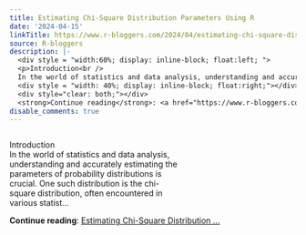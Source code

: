 ```yaml
---
title: Estimating Chi-Square Distribution Parameters Using R
date: '2024-04-15'
linkTitle: https://www.r-bloggers.com/2024/04/estimating-chi-square-distribution-parameters-using-r/
source: R-bloggers
description: |-
  <div style = "width:60%; display: inline-block; float:left; ">
  <p>Introduction<br />
  In the world of statistics and data analysis, understanding and accurately estimating the parameters of probability distributions is crucial. One such distribution is the chi-square distribution, often encountered in various statist...</p></div>
  <div style = "width: 40%; display: inline-block; float:right;"></div>
  <div style="clear: both;"></div>
  <strong>Continue reading</strong>: <a href="https://www.r-bloggers.com/2024/04/estimating-chi-square-distribution-parameters-using-r/">Estimating Chi-Square Distribution  ...
disable_comments: true
---
```

<div style = "width:60%; display: inline-block; float:left; ">
<p>Introduction<br />
In the world of statistics and data analysis, understanding and accurately estimating the parameters of probability distributions is crucial. One such distribution is the chi-square distribution, often encountered in various statist...</p></div>
<div style = "width: 40%; display: inline-block; float:right;"></div>
<div style="clear: both;"></div>
<strong>Continue reading</strong>: <a href="https://www.r-bloggers.com/2024/04/estimating-chi-square-distribution-parameters-using-r/">Estimating Chi-Square Distribution  ...